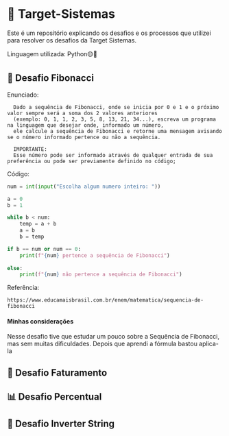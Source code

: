 # 🔴 Target-Sistemas
Este é um repositório explicando os desafios e os processos que utilizei para resolver os desafios da Target Sistemas.
<p>Linguagem utilizada: Python🟡🔵</p>

## 🌻 Desafio Fibonacci

Enunciado:

```
  Dado a sequência de Fibonacci, onde se inicia por 0 e 1 e o próximo valor sempre será a soma dos 2 valores anteriores
  (exemplo: 0, 1, 1, 2, 3, 5, 8, 13, 21, 34...), escreva um programa na linguagem que desejar onde, informado um número,
  ele calcule a sequência de Fibonacci e retorne uma mensagem avisando se o número informado pertence ou não a sequência.
  
  IMPORTANTE:
  Esse número pode ser informado através de qualquer entrada de sua preferência ou pode ser previamente definido no código;
```

Código:

```python
num = int(input("Escolha algum numero inteiro: "))

a = 0
b = 1

while b < num:
    temp = a + b
    a = b
    b = temp

if b == num or num == 0:
    print(f"{num} pertence a sequência de Fibonacci")
    
else:
    print(f"{num} não pertence a sequência de Fibonacci")

```

Referência:
```
https://www.educamaisbrasil.com.br/enem/matematica/sequencia-de-fibonacci
```
#### Minhas considerações

Nesse desafio tive que estudar um pouco sobre a Sequência de Fibonacci, mas sem muitas dificuldades. Depois que aprendi a fórmula bastou aplica-la

## 🧷 Desafio Faturamento

## 📊 Desafio Percentual

## 🔀 Desafio Inverter String
 
